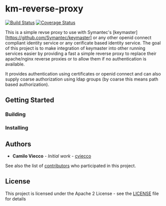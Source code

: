 # km-reverse-proxy

[![Build Status](https://travis-ci.org/cviecco/km-reverse-proxy.svg?branch=master)](https://travis-ci.org/cviecco/km-reverse-proxy)
[![Coverage Status](https://coveralls.io/repos/github/cviecco/km-reverse-proxy/badge.svg?branch=master)](https://coveralls.io/github/cviecco/km-reverse-proxy?branch=master)

This is a simple revse proxy to use with Symantec's [keymaster][https://github.com/Symantec/keymaster] or
any other openid connect compliant identity service or any cerificate based identity service. The goal
of this project is to make integration of keymaster into other running services easier by providing
a fast a simple reverse proxy to replace their apache/nginx reverse proxies or to allow them if no authentication
is available.

It provides authentication using certificates or openid connect and can also supply coarse authorization
using ldap groups (by coarse this means path based authorization).

## Getting Started

### Building

### Installing

## Authors

* **Camilo Viecco** - *Initial work* - [cviecco](https://github.com/cviecco)

See also the list of [contributors](https://github.com/your/project/contributors) who participated in this project.

## License

This project is licensed under the Apache 2 License - see the [LICENSE](LICENSE) file for details
